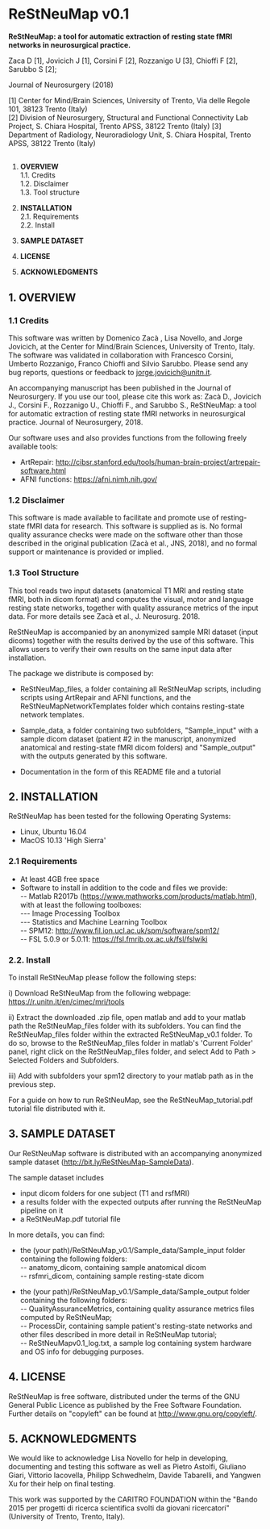 # ReStNeuMap v0.1
**ReStNeuMap: a tool for automatic extraction of resting state fMRI networks in neurosurgical practice.**

Zaca D [1], Jovicich J [1], Corsini F [2], Rozzanigo U [3], Chioffi F [2], Sarubbo S [2]; 

Journal of Neurosurgery (2018)

[1] Center for Mind/Brain Sciences, University of Trento, Via delle Regole 101, 38123 Trento (Italy) </br>
[2] Division of Neurosurgery, Structural and Functional Connectivity Lab Project, S. Chiara Hospital, Trento APSS, 38122 Trento (Italy)
[3] Department of Radiology, Neuroradiology Unit, S. Chiara Hospital, Trento APSS, 38122 Trento (Italy)

## 


1. **OVERVIEW**</br>
	1.1. Credits</br>
	1.2. Disclaimer</br>
	1.3. Tool structure</br>

2. **INSTALLATION**</br>
	2.1. Requirements</br>
	2.2. Install</br>

3. **SAMPLE DATASET**

4. **LICENSE**

5. **ACKNOWLEDGMENTS**


## 1. OVERVIEW

### 1.1 Credits
This software was written by Domenico Zacà , Lisa Novello, and Jorge Jovicich, at the Center for Mind/Brain Sciences, University of Trento, Italy. 
The software was validated in collaboration with Francesco Corsini, Umberto Rozzanigo, Franco Chioffi and Silvio Sarubbo.
Please send any bug reports, questions or feedback to jorge.jovicich@unitn.it. 

An accompanying manuscript has been published in the Journal of Neurosurgery. If you use our tool, please cite this work as:
Zacà  D., Jovicich J., Corsini F., Rozzanigo U., Chioffi F., and Sarubbo S., ReStNeuMap: a tool for automatic extraction of resting state fMRI networks in neurosurgical practice. Journal of Neurosurgery, 2018.

Our software uses and also provides functions from the following freely available tools:
- ArtRepair: http://cibsr.stanford.edu/tools/human-brain-project/artrepair-software.html
- AFNI functions: https://afni.nimh.nih.gov/


### 1.2 Disclaimer
This software is made available to facilitate and promote use of resting-state fMRI data for research. This software is supplied as is. No formal quality assurance checks were made on the software other than those described in the original publication (Zacà  et al., JNS, 2018), and no formal support or maintenance is provided or implied. 

### 1.3 Tool Structure
This tool reads two input datasets (anatomical T1 MRI and resting state fMRI, both in dicom format) and computes the visual, motor and language resting state networks, together with quality assurance metrics of the input data. For more details see Zacà et al., J. Neurosurg. 2018.

ReStNeuMap is accompanied by an anonymized sample MRI dataset (input dicoms) together with the results derived by the use of this software. This allows users to verify their own results on the same input data after installation.  

The package we distribute is composed by:
- ReStNeuMap_files, a folder containing all ReStNeuMap scripts, including scripts using ArtRepair and AFNI functions, and the ReStNeuMapNetworkTemplates folder which contains resting-state network templates. 

- Sample_data, a folder containing two subfolders, "Sample_input" with a sample dicom dataset (patient #2 in the manuscript, anonymized anatomical and resting-state fMRI dicom folders) and  "Sample_output" with the outputs generated by this software.

- Documentation in the form of this README file and a tutorial

## 2. INSTALLATION
ReStNeuMap has been tested for the following Operating Systems:
- Linux, Ubuntu 16.04
- MacOS 10.13 'High Sierra'

### 2.1 Requirements
- At least 4GB free space
- Software to install in addition to the code and files we provide:</br>
-- Matlab R2017b (https://www.mathworks.com/products/matlab.html), with at least the following toolboxes:</br>
--- Image Processing Toolbox</br>
--- Statistics and Machine Learning Toolbox</br>
-- SPM12: http://www.fil.ion.ucl.ac.uk/spm/software/spm12/</br>
-- FSL 5.0.9 or 5.0.11: https://fsl.fmrib.ox.ac.uk/fsl/fslwiki</br>

### 2.2. Install
To install ReStNeuMap please follow the following steps:

i) Download ReStNeuMap from the following webpage: https://r.unitn.it/en/cimec/mri/tools

ii) Extract the downloaded .zip file, open matlab and add to your matlab path the ReStNeuMap_files folder with its subfolders. You can find the ReStNeuMap_files folder within the extracted ReStNeuMap_v0.1 folder. 
To do so, browse to the ReStNeuMap_files folder in matlab's 'Current Folder' panel, right click on the ReStNeuMap_files folder, and select Add to Path > Selected Folders and Subfolders.

iii) Add with subfolders your spm12 directory to your matlab path as in the previous step.

For a guide on how to run ReStNeuMap, see the ReStNeuMap_tutorial.pdf tutorial file distributed with it.

## 3. SAMPLE DATASET
Our ReStNeuMap software is distributed with an accompanying anonymized sample dataset (http://bit.ly/ReStNeuMap-SampleData). 

The sample dataset includes 
 - input dicom folders for one subject (T1 and rsfMRI) 
 - a results folder with the expected outputs after running the ReStNeuMap pipeline on it
 - a ReStNeuMap.pdf tutorial file

In more details, you can find:
- the (your path)/ReStNeuMap_v0.1/Sample_data/Sample_input folder containing the following folders: </br>
	-- anatomy_dicom, containing sample anatomical dicom</br>
	-- rsfmri_dicom, containing sample resting-state dicom</br>

- the (your path)/ReStNeuMap_v0.1/Sample_data/Sample_output folder containing the following folders:</br>
	-- QualityAssuranceMetrics, containing quality assurance metrics files computed by ReStNeuMap;</br>
	-- ProcessDir, containing sample patient's resting-state networks and other files described in more detail in ReStNeuMap tutorial; </br>
	-- ReStNeuMapv0.1_log.txt, a sample log containing system hardware and OS info for debugging purposes.</br>
 
 ## 4. LICENSE
 ReStNeuMap is free software, distributed under the terms of the GNU General Public Licence as published by the Free Software Foundation. Further details on "copyleft" can be found at http://www.gnu.org/copyleft/.

## 5. ACKNOWLEDGMENTS
We would like to acknowledge Lisa Novello for help in developing, documenting and testing this software as well as Pietro Astolfi, Giuliano Giari, Vittorio Iacovella, Philipp Schwedhelm, Davide Tabarelli, and Yangwen Xu for their help on final testing. 

This work was supported by the CARITRO FOUNDATION within the "Bando 2015 per progetti di  ricerca scientifica svolti da giovani ricercatori" (University of Trento, Trento, Italy). 

